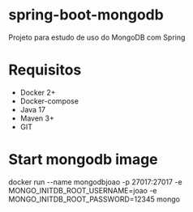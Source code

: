 # spring-boot-mongodb
Projeto para estudo de uso do MongoDB com Spring

# Requisitos 
- Docker 2+
- Docker-compose 
- Java 17
- Maven 3+
- GIT

# Start mongodb image

docker run --name mongodbjoao -p 27017:27017 -e MONGO_INITDB_ROOT_USERNAME=joao -e MONGO_INITDB_ROOT_PASSWORD=12345 mongo
